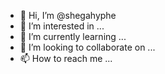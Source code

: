 - 👋 Hi, I’m @shegahyphe
- 👀 I’m interested in ...
- 🌱 I’m currently learning ...
- 💞️ I’m looking to collaborate on ...
- 📫 How to reach me ...

<!---
shegahyphe/shegahyphe is a ✨ special ✨ repository because its `README.md` (this file) appears on your GitHub profile.
You can click the Preview link to take a look at your changes.
--->
